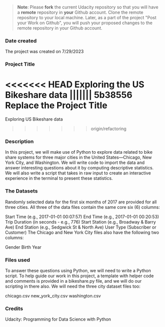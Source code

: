 >**Note**: Please **fork** the current Udacity repository so that you will have a **remote** repository in **your** Github account. Clone the remote repository to your local machine. Later, as a part of the project "Post your Work on Github", you will push your proposed changes to the remote repository in your Github account.

### Date created
The project was created on 7/29/2023

### Project Title
<<<<<<< HEAD
Exploring the US Bikeshare data
||||||| 5b38556
Replace the Project Title
=======
Exploring US Bikeshare data
>>>>>>> origin/refactoring

### Description
In this project, we will make use of Python to explore data related to bike share systems for three major cities in the United States—Chicago, New York City, and Washington. We will write code to import the data and answer interesting questions about it by computing descriptive statistics. We will also write a script that takes in raw input to create an interactive experience in the terminal to present these statistics.

### The Datasets
Randomly selected data for the first six months of 2017 are provided for all three cities. All three of the data files contain the same core six (6) columns:

Start Time (e.g., 2017-01-01 00:07:57)
End Time (e.g., 2017-01-01 00:20:53)
Trip Duration (in seconds - e.g., 776)
Start Station (e.g., Broadway & Barry Ave)
End Station (e.g., Sedgwick St & North Ave)
User Type (Subscriber or Customer)
The Chicago and New York City files also have the following two columns:

Gender
Birth Year

### Files used
To answer these questions using Python, we will need to write a Python script. To help guide our work in this project, a template with helper code and comments is provided in a bikeshare.py file, and we will do our scripting in there also. We will need the three city dataset files too:

chicago.csv
new_york_city.csv
washington.csv

### Credits
Udacity: Programming for Data Science with Python

